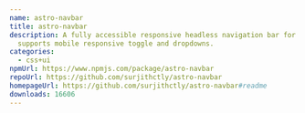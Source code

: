 ```yaml
---
name: astro-navbar
title: astro-navbar
description: A fully accessible responsive headless navigation bar for Astro. It
  supports mobile responsive toggle and dropdowns.
categories:
  - css+ui
npmUrl: https://www.npmjs.com/package/astro-navbar
repoUrl: https://github.com/surjithctly/astro-navbar
homepageUrl: https://github.com/surjithctly/astro-navbar#readme
downloads: 16606
---
```

